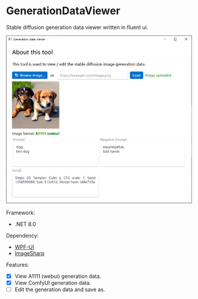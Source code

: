 # GenerationDataViewer

Stable diffusion generation data viewer written in fluent ui.

![](./assets/screenshot.png)

Framework:

- .NET 8.0

Dependency:

- [WPF-UI](https://github.com/lepoco/wpfui)
- [ImageSharp](https://github.com/SixLabors/ImageSharp)

Features:

- [x] View A1111 (webui) generation data.
- [x] View ComfyUI generation data.
- [ ] Edit the generation data and save as.

